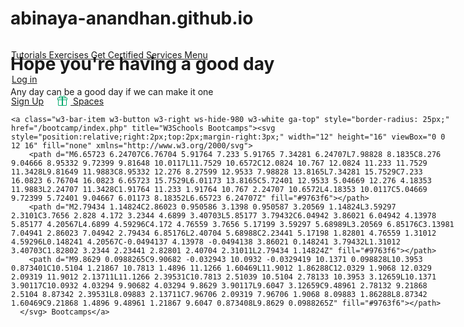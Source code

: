 # abinaya-anandhan.github.io
<!DOCTYPE html>
<html>
<head>
<title>Welcome</title>
</head>
<body>

  <div id="pagetop" class="w3-bar notranslate w3-white" style="position:fixed;padding-left:1px;padding-right:16px">
  <a href="https://www.w3schools.com " class="w3-bar-item w3-button w3-hover-none w3-left ga-top" title="Home" style="width:75px;">
    <i class="fa fa-logo ws-hover-text-green" style="position:relative;z-index:1;color:#04AA6D;font-size:36px!important;"></i>
  </a>

  <a class="w3-bar-item w3-button w3-hide-small barex bar-item-hover w3-padding-16 ga-top" href="javascript:void(0)" onclick="w3_open_nav('tutorials')" id="navbtn_tutorials" title="Tutorials and References">Tutorials <i class="fa fa-caret-down" style="font-size: 15px; display: inline;"></i><i class="fa fa-caret-up" style="display:none;font-size:15px;"></i></a>
  <a class="w3-bar-item w3-button w3-hide-small barex bar-item-hover w3-padding-16 ga-top" href="javascript:void(0)" onclick="w3_open_nav('exercises')" id="navbtn_exercises" title="Exercises and Quizzes">Exercises <i class="fa fa-caret-down" style="font-size: 15px; display: inline;"></i><i class="fa fa-caret-up" style="display:none;font-size:15px;"></i></a>
  <a class="w3-bar-item w3-button w3-hide-small barex bar-item-hover w3-padding-16 ga-top ws-hide-750" href="javascript:void(0)" onclick="w3_open_nav('certified')" id="navbtn_certified" title="Get Certified">Get Certified <i class="fa fa-caret-down" style="font-size: 15px; display: inline;"></i><i class="fa fa-caret-up" style="display:none;font-size:15px;"></i></a>
  <a class="w3-bar-item w3-button w3-hide-small barex bar-item-hover w3-padding-16 ga-top" href="javascript:void(0)" onclick="w3_open_nav('services')" id="navbtn_services" title="Our Services">Services <i class="fa fa-caret-down" style="font-size: 15px; display: inline;"></i><i class="fa fa-caret-up" style="display:none;font-size:15px;"></i></a>
  <a class="w3-bar-item w3-button bar-item-hover w3-padding-16 ga-top" href="javascript:void(0)" onclick="w3_open()" id="navbtn_menu" title="Menu" style="width:93px">Menu <i class="fa fa-caret-down" style="font-size:15px;"></i><i class="fa fa-caret-up" style="display:none;font-size:15px;"></i></a>

  <div id="loginactioncontainer" class="w3-right" style="padding-top:8px;padding-bottom:8px;margin-left:1px;width:55px">
    <div id="mypagediv" style="display: none;"></div>
    <a id="w3loginbtn" title="Login to your account" class="w3-bar-item w3-btn bar-item-hover w3-right ws-light-green ga-top" href="https://profile.w3schools.com/log-in?redirect_url=https%3A%2F%2Fmy-learning.w3schools.com" target="_self" style="display: inline;">Log in</a>
  </div>

  <div class="w3-right w3-white" style="padding-top:8px;padding-bottom:8px;">
    <a id="probtn_topnav" style="width:93px;display:none;border-radius: 25px; margin-right: 20px;" target="_blank" class="w3-bar-item w3-button w3-right ga-top" href="https://billing.w3schools.com/products/spaces?frequency=monthly&amp;changePlan=true" title="Become a PRO User">Upgrade</a>
    <a id="signupbtn_topnav" class="w3-bar-item w3-button w3-right ws-green ws-hover-green ga-top" style="width: 93px;border-radius: 25px; margin-right: 20px;position:relative;z-index:5;" href="/signup/index.php" title="Sign Up to Improve Your Learning Experience">Sign Up</a>
    <a class="w3-bar-item w3-button w3-right w3-white ws-hide-860 ga-top" style="width: auto!important;border-radius: 25px;margin-right:10px; text-align:center" href="/spaces/index.php" title="Get Your Own Website With W3Schools Spaces"><svg style="position:relative;right:2px;top:2px;margin-right:3px;" xmlns="http://www.w3.org/2000/svg" width="16" height="16" fill="#04AA6D" class="bi bi-gift" viewBox="0 0 16 16">
        <path d="M3 2.5a2.5 2.5 0 0 1 5 0 2.5 2.5 0 0 1 5 0v.006c0 .07 0 .27-.038.494H15a1 1 0 0 1 1 1v2a1 1 0 0 1-1 1v7.5a1.5 1.5 0 0 1-1.5 1.5h-11A1.5 1.5 0 0 1 1 14.5V7a1 1 0 0 1-1-1V4a1 1 0 0 1 1-1h2.038A2.968 2.968 0 0 1 3 2.506V2.5zm1.068.5H7v-.5a1.5 1.5 0 1 0-3 0c0 .085.002.274.045.43a.522.522 0 0 0 .023.07zM9 3h2.932a.56.56 0 0 0 .023-.07c.043-.156.045-.345.045-.43a1.5 1.5 0 0 0-3 0V3zM1 4v2h6V4H1zm8 0v2h6V4H9zm5 3H9v8h4.5a.5.5 0 0 0 .5-.5V7zm-7 8V7H2v7.5a.5.5 0 0 0 .5.5H7z"></path>
      </svg> Spaces</a>

    <a class="w3-bar-item w3-button w3-right ws-hide-980 w3-white ga-top" style="border-radius: 25px;" href="/bootcamp/index.php" title="W3Schools Bootcamps"><svg style="position:relative;right:2px;top:2px;margin-right:3px;" width="12" height="16" viewBox="0 0 12 16" fill="none" xmlns="http://www.w3.org/2000/svg">
        <path d="M6.65723 6.24707C6.76704 5.91764 7.233 5.91765 7.34281 6.24707L7.98828 8.1835C8.276 9.04666 8.95332 9.72399 9.81648 10.0117L11.7529 10.6572C12.0824 10.767 12.0824 11.233 11.7529 11.3428L9.81649 11.9883C8.95332 12.276 8.27599 12.9533 7.98828 13.8165L7.34281 15.7529C7.233 16.0823 6.76704 16.0823 6.65723 15.7529L6.01173 13.8165C5.72401 12.9533 5.04669 12.276 4.18353 11.9883L2.24707 11.3428C1.91764 11.233 1.91764 10.767 2.24707 10.6572L4.18353 10.0117C5.04669 9.72399 5.72401 9.04667 6.01173 8.18352L6.65723 6.24707Z" fill="#9763f6"></path>
        <path d="M2.79434 1.14824C2.86023 0.950586 3.1398 0.950587 3.20569 1.14824L3.59297 2.3101C3.7656 2.828 4.172 3.2344 4.6899 3.40703L5.85177 3.79432C6.04942 3.86021 6.04942 4.13978 5.85177 4.20567L4.6899 4.59296C4.172 4.76559 3.7656 5.17199 3.59297 5.68989L3.20569 6.85176C3.13981 7.04941 2.86023 7.04942 2.79434 6.85176L2.40704 5.68988C2.23441 5.17198 1.82801 4.76559 1.31012 4.59296L0.148241 4.20567C-0.0494137 4.13978 -0.0494138 3.86021 0.148241 3.79432L1.31012 3.40703C1.82802 3.2344 2.23441 2.82801 2.40704 2.31011L2.79434 1.14824Z" fill="#9763f6"></path>
        <path d="M9.8629 0.0988265C9.90682 -0.032943 10.0932 -0.0329419 10.1371 0.098828L10.3953 0.873401C10.5104 1.21867 10.7813 1.4896 11.1266 1.60469L11.9012 1.86288C12.0329 1.9068 12.0329 2.09319 11.9012 2.13711L11.1266 2.39531C10.7813 2.51039 10.5104 2.78133 10.3953 3.12659L10.1371 3.90117C10.0932 4.03294 9.90682 4.03294 9.8629 3.90117L9.6047 3.12659C9.48961 2.78132 9.21868 2.5104 8.87342 2.39531L8.09883 2.13711C7.96706 2.09319 7.96706 1.9068 8.09883 1.86288L8.87342 1.60469C9.21868 1.4896 9.48961 1.21867 9.6047 0.873408L9.8629 0.0988265Z" fill="#9763f6"></path>
      </svg> Bootcamps</a>
  </div>
</div>
  
<h1>Hope you're having a good day</h1>
<p>Any day can be a good day if we can make it one</p>

</body>
</html>
